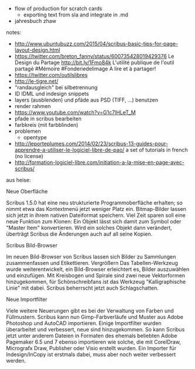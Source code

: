 - flow of production for scratch cards
  - exporting text from sla and integrate in .md
- jahresbuch zhaw

notes:
- http://www.ubuntubuzz.com/2015/04/scribus-basic-tips-for-page-layout-design.html
- https://twitter.com/breton_fanny/status/600735428019429376 Le Design du Partage http://bit.ly/1Fmo84k  L'utilité publique de l'outil partagé #Mémoire #Fonderiedelimage A lire et à partager!
- https://twitter.com/outilslibres
- http://le-tigre.net/
- "randausgleich" bei silbetrennung
- ID IDML und indesign snippets
- layers (ausblenden) und pfäde aus PSD (TIFF, ...) benutzen
- render rahmen
- https://www.youtube.com/watch?v=G1c7lHLeT_M
- pfade in scribus bearbeiten
- farbkreis (mit farbblinden)
- problemen
  - opentype
- <http://leporteplumes.com/2014/02/23/scribus-13-guides-pour-apprendre-a-utiliser-le-logiciel-libre-de-pao/> a set of tutorials in french (no license)
- <http://formation-logiciel-libre.com/initiation-a-la-mise-en-page-avec-scribus/>

aus heise:

Neue Oberfläche

Scribus 1.5.0 hat eine neu strukturierte Programmoberfläche erhalten; so nimmt etwa das Kontextmenü jetzt weniger Platz ein. Bitmap-Bilder lassen sich jetzt in ihrem nativen Dateiformat speichern. Viel Zeit sparen soll eine neue Funktion zum Klonen: Ein Objekt lässt sich damit zum Symbol oder "Master Item" konvertieren. Wird ein solches Objekt dann verändert, überträgt Scribus die Änderungen auch auf all seine Kopien.

Scribus Bild-Browser

Im neuen Bild-Browser von Scribus lassen sich Bilder zu Sammlungen zusammenfassen und Etikettieren.  Vergrößern Das Tabellen-Werkzeug wurde weiterentwickelt, ein Bild-Browser erleichtert es, Bilder auszuwählen und einzufügen. Mit Kreisbogen und Spirale sind zwei neue Vektorformen hinzugekommen, für Schönschreibfans ist das Werkzeug "Kalligraphische Linie" mit dabei. Scribus beherrscht jetzt auch Schlagschatten.

Neue Importfilter

Viele weitere Neuerungen gibt es bei der Verwaltung von Farben und Füllmustern. Scribus kann nun Gimp-Farbverläufe und Muster aus Adobe Photoshop und AutoCAD importieren. Einige Importfilter wurden überarbeitet und verbessert, neue sind hinzugekommen. So kann Scribus jetzt unter anderem Dateien in Formaten des ehemals beliebten Adobe Pagemaker 6.5 und 7 ebenso importieren wie solche, die mit CorelDraw, Micrografx Draw, Publisher oder Visio erstellt wurden. Ein Importer für Indesign/InCopy ist erstmals dabei, muss aber noch weiter verbessert werden.
